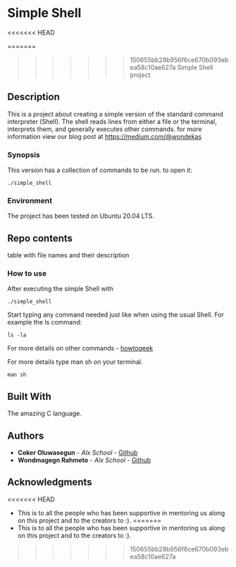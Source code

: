 <!-- simple shell project:
a project about creating a simple version of bash; the standard command interpreter for the system. -->

# Simple Shell
<<<<<<< HEAD

=======
>>>>>>> 150655bb28b956f6ce670b093ebea58c10ae627a
Simple Shell project

## Description

This is a project about creating a simple version of the standard command interpreter (Shell).
The shell reads lines from either a file or the terminal, interprets them, and generally executes other commands.
for more information view our blog post at https://medium.com/@wondekas

### Synopsis

This version has a collection of commands to be run.
to open it:

```
./simple_shell
```

### Environment

The project has been tested on Ubuntu 20.04 LTS.

## Repo contents

table with file names and their description

### How to use

After executing the simple Shell with

```
./simple_shell
```
Start typing any command needed just like when using the usual Shell. For example the ls command:

```
ls -la
```
For more details on other commands - [howtogeek](https://www.howtogeek.com/412055/37-important-linux-commands-you-should-know/)

For more details type man sh on your terminal.
```
man sh
```

## Built With

The amazing C language.

## Authors

* **Coker Oluwasegun** - *Alx School* - [Github](https://github.com/Cokeroluwasegun)
* **Wondmagegn Rahmeto** - *Alx School* - [Github](https://github.com/turewonde)



## Acknowledgments

<<<<<<< HEAD
* This is to all the people who has been supportive in mentoring us along on this project and to the creators to :).
=======
* This is to all the people who has been supportive in mentoring us along on this project and to the creators to :).
>>>>>>> 150655bb28b956f6ce670b093ebea58c10ae627a
